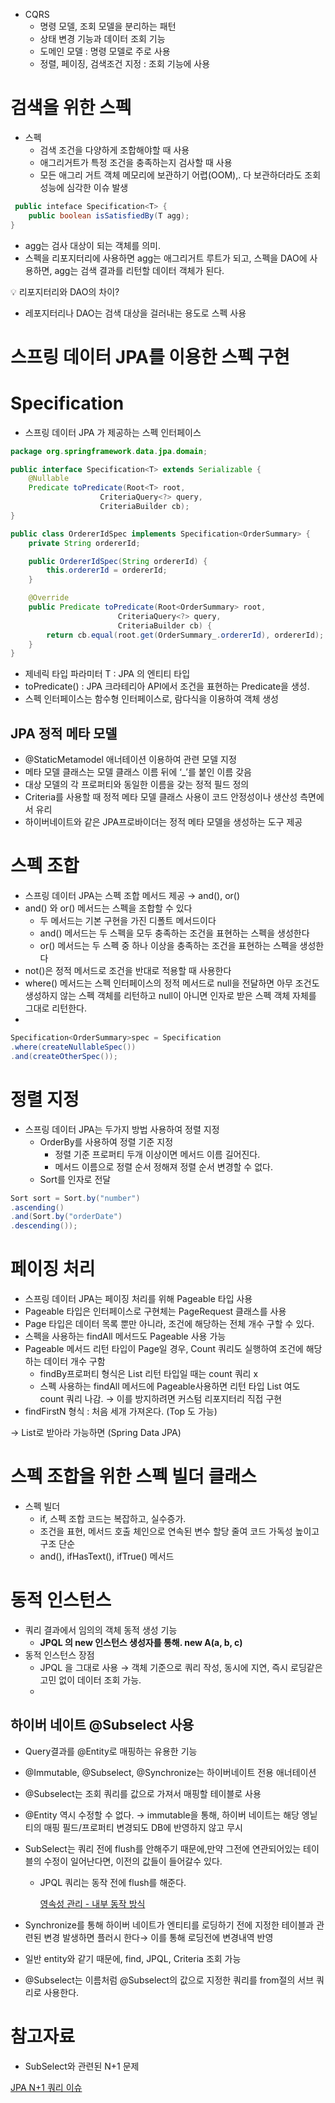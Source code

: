 - CQRS
    - 명령 모델, 조회 모델을 분리하는 패턴
    - 상태 변경 기능과 데이터 조회 기능
    - 도메인 모델 : 명령 모델로 주로 사용
    - 정렬, 페이징, 검색조건 지정 : 조회 기능에 사용

# 검색을 위한 스펙

- 스펙
    - 검색 조건을 다양하게 조합해야할 때 사용
    - 애그리거트가 특정 조건을 충족하는지 검사할 때 사용
    - 모든 애그리 거트 객체 메모리에 보관하기 어렵(OOM),. 다 보관하더라도 조회 성능에 심각한 이슈 발생

```java
 public inteface Specification<T> {
	public boolean isSatisfiedBy(T agg); 
}
```

- agg는 검사 대상이 되는 객체를 의미.
- 스펙을 리포지터리에 사용하면 agg는 애그리거트 루트가 되고, 스펙을 DAO에 사용하면, agg는 검색 결과를 리턴할 데이터 객체가 된다.

<aside>
💡 리포지터리와 DAO의 차이?

</aside>

- 레포지터리나 DAO는 검색 대상을 걸러내는 용도로 스펙 사용

# 스프링 데이터 JPA를 이용한 스펙 구현

# Specification

- 스프링 데이터 JPA 가 제공하는 스펙 인터페이스

```java
package org.springframework.data.jpa.domain;

public interface Specification<T> extends Serializable {
	@Nullable
	Predicate toPredicate(Root<T> root,
    				CriteriaQuery<?> query,
    				CriteriaBuilder cb);
}

public class OrdererIdSpec implements Specification<OrderSummary> {
    private String ordererId;

    public OrdererIdSpec(String ordererId) {
        this.ordererId = ordererId;
    }

    @Override
    public Predicate toPredicate(Root<OrderSummary> root,
					    CriteriaQuery<?> query,
    					CriteriaBuilder cb) {
        return cb.equal(root.get(OrderSummary_.ordererId), ordererId);
    }
}
```

- 제네릭 타입 파라미터 T : JPA 의 엔티티 타입
- toPredicate() : JPA 크라테리아 API에서 조건을 표현하는 Predicate을 생성.
- 스펙 인터페이스는 함수형 인터페이스로, 람다식을 이용하여 객체 생성

## JPA 정적 메타 모델

- @StaticMetamodel 애너테이션 이용하여 관련 모델 지정
- 메타 모델 클래스는 모델 클래스 이름 뒤에 ‘_’를 붙인 이름 갖음
- 대상 모델의 각 프로퍼티와 동일한 이름을 갖는 정적 필드 정의
- Criteria를 사용할 때 정적 메타 모델 클래스 사용이 코드 안정성이나 생산성 측면에서 유리
- 하이버네이트와 같은 JPA프로바이더는 정적 메타 모델을 생성하는 도구 제공

# 스펙 조합

- 스프링 데이터 JPA는 스펙 조합 메서드 제공 → and(), or()
- and() 와 or() 메서드는 스펙을 조합할 수 있다
    - 두 메서드는 기본 구현을 가진 디폴트 메서드이다
    - and() 메서드는 두 스펙을 모두 충족하는 조건을 표현하는 스펙을 생성한다
    - or() 메서드는 두 스펙 중 하나 이상을 충족하는 조건을 표현하는 스펙을 생성한다
- not()은 정적 메서드로 조건을 반대로 적용할 때 사용한다
- where() 메서드는 스펙 인터페이스의 정적 메서드로 null을 전달하면 아무 조건도 생성하지 않는 스펙 객체를 리턴하고 null이 아니면 인자로 받은 스펙 객체 자체를 그대로 리턴한다.
- 

```java
Specification<OrderSummary>spec = Specification
.where(createNullableSpec())
.and(createOtherSpec());
```

# 정렬 지정

- 스프링 데이터 JPA는 두가지 방법 사용하여 정렬 지정
    - OrderBy를 사용하여 정렬 기준 지정
        - 정렬 기준 프로퍼티 두개 이상이면 메서드 이름 길어진다.
        - 메서드 이름으로 정렬 순서 정해져 정렬 순서 변경할 수 없다.
    - Sort를 인자로 전달

```java
Sort sort = Sort.by("number")
.ascending()
.and(Sort.by("orderDate")
.descending());
```

# 페이징 처리

- 스프링 데이터 JPA는 페이징 처리를 위해 Pageable 타입 사용
- Pageable 타입은 인터페이스로 구현체는 PageRequest 클래스를 사용
- Page 타입은 데이터 목록 뿐만 아니라, 조건에 해당하는 전체 개수 구할 수 있다.
- 스펙을 사용하는 findAll 메서드도 Pageable 사용 가능
- Pageable 메서드 리턴 타입이 Page일 경우, Count 쿼리도 실행하여 조건에 해당하는 데이터 개수 구함
    - findBy프로퍼티 형식은 List 리턴 타입일 때는 count 쿼리 x
    - 스펙 사용하는 findAll 메서드에 Pageable사용하면 리턴 타입 List 여도 count 쿼리 나감. → 이를 방지하려면 커스텀 리포지터리 직접 구현
- findFirstN 형식 : 처음 세개 가져온다. (Top 도 가능)

→ List로 받아라 가능하면 (Spring Data JPA) 

# 스펙 조합을 위한 스펙 빌더 클래스

- 스펙 빌더
    - if, 스펙 조합 코드는 복잡하고, 실수증가.
    - 조건을 표현, 메서드 호출 체인으로 연속된 변수 할당 줄여 코드 가독성 높이고 구조 단순
    - and(), ifHasText(), ifTrue() 메서드
    

# 동적 인스턴스

- 쿼리 결과에서 임의의 객체 동적 생성 기능
    - **JPQL 의 new 인스턴스 생성자를 통해. new A(a, b, c)**
- 동적 인스턴스 장점
    - JPQL 을 그대로 사용 → 객체 기준으로 쿼리 작성, 동시에 지연, 즉시 로딩같은 고민 없이 데이터 조회 가능.
    - 

## 하이버 네이트 @Subselect 사용

- Query결과를 @Entity로 매핑하는 유용한 기능
- @Immutable, @Subselect, @Synchronize는 하이버네이트 전용 애너테이션
- @Subselect는 조회 쿼리를 값으로 가져서 매핑할 테이블로 사용
- @Entity 역시 수정할 수 없다. → immutable을 통해, 하이버 네이트는 해당 엥닡티의 매핑 필드/프로퍼티 변경되도 DB에 반영하지 않고 무시
- SubSelect는 쿼리 전에 flush를 안해주기 때문에,만약 그전에 연관되어있는 테이블의 수정이 일어난다면, 이전의 값들이 들어갈수 있다.
    - JPQL 쿼리는 동작 전에 flush를 해준다.
        
        [영속성 관리 - 내부 동작 방식](https://www.notion.so/453f3d786655466f98314bd2f2b0cf5e?pvs=21)
        
- Synchronize를 통해 하이버 네이트가 엔티티를 로딩하기 전에 지정한 테이블과 관련된 변경 발생하면 플러시 한다→ 이를 통해 로딩전에 변경내역 반영
- 일반 entity와 같기 때문에, find, JPQL, Criteria 조회 가능
- @Subselect는 이름처럼 @Subselect의 값으로 지정한 쿼리를 from절의 서브 쿼리로 사용한다.

# 참고자료

- SubSelect와 관련된 N+1 문제

[JPA N+1 쿼리 이슈](https://yearnlune.github.io/java/java-jpa-n1/#)
